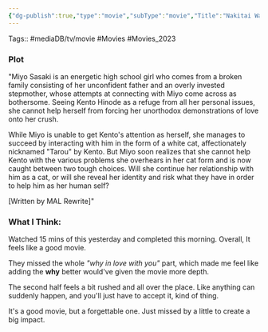 ```yaml
---
{"dg-publish":true,"type":"movie","subType":"movie","Title":"Nakitai Watashi wa Neko wo Kaburu","englishTitle":"A Whisker Away","year":2020,"dataSource":"MALAPI","url":"https://myanimelist.net/anime/41168/Nakitai_Watashi_wa_Neko_wo_Kaburu","id":41168,"genres":["Award Winning","Drama","Romance","Supernatural"],"studios":["Studio Colorido"],"duration":"1 hr 44 min","onlineRating":7.34,"image":"https://cdn.myanimelist.net/images/anime/1045/106389.jpg","streamingServices":"Netflix","premiere":"18/06/2020","watched":true,"lastWatched":"2023-03-01","status":"🟢 watched","rating":"⭐ 7.5","dateWatched":"2023-03-01","permalink":"/media-db/movies/nakitai-watashi-wa-neko-wo-kaburu-2020/","dgPassFrontmatter":true,"noteIcon":"1","created":"2023-12-18T18:12:10.010+05:30","updated":"2023-12-18T18:28:29.683+05:30"}
---
```


Tags:: #mediaDB/tv/movie #Movies #Movies_2023 

### Plot
"Miyo Sasaki is an energetic high school girl who comes from a broken family consisting of her unconfident father and an overly invested stepmother, whose attempts at connecting with Miyo come across as bothersome. Seeing Kento Hinode as a refuge from all her personal issues, she cannot help herself from forcing her unorthodox demonstrations of love onto her crush.

While Miyo is unable to get Kento's attention as herself, she manages to succeed by interacting with him in the form of a white cat, affectionately nicknamed \"Tarou" by Kento. But Miyo soon realizes that she cannot help Kento with the various problems she overhears in her cat form and is now caught between two tough choices. Will she continue her relationship with him as a cat, or will she reveal her identity and risk what they have in order to help him as her human self?

[Written by MAL Rewrite]"

### What I Think:
Watched 15 mins of this yesterday and completed this morning. Overall, It feels like a good movie.

They missed the whole *"why in love with you"* part, which made me feel like adding the **why** better would've given the movie more depth.

The second half feels a bit rushed and all over the place. Like anything can suddenly happen, and you'll just have to accept it, kind of thing.

It's a good movie, but a forgettable one. Just missed by a little to create a big impact.